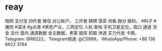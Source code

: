 # reay
暗网 支付宝 四件套 微信 对公账户， 三件套 棋牌 菠菜 闲鱼 跑分 接码， #料子 #猪肉 #溜冰 #g点液 #黑色产业，三网定位 人轨 查档 手机卫星定位，盘口 通道 洗金 支付 盘内 通道数据 金主数据，黑客 脱库 抓取 渗透 实力代收 卡商。 Telegram: @R6222， Telegram频道: @C5999， WhatsApp/Phone: +86 136 6622 3784
